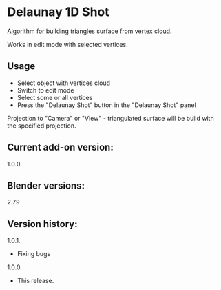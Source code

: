# Delaunay 1D Shot

Algorithm for building triangles surface from vertex cloud.

Works in edit mode with selected vertices.

Usage
-
- Select object with vertices cloud
- Switch to edit mode
- Select some or all vertices
- Press the "Delaunay Shot" button in the "Delaunay Shot" panel

Projection to "Camera" or "View" - triangulated surface will be build with the specified projection.

Current add-on version:
-
1.0.0.

Blender versions:
-
2.79

Version history:
-
1.0.1.
- Fixing bugs

1.0.0.
- This release.
